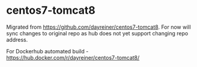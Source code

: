 # centos7-tomcat8

Migrated from https://github.com/dayreiner/centos7-tomcat8. For now will sync changes to original repo as hub does not yet support changing repo address.

For Dockerhub automated build - https://hub.docker.com/r/dayreiner/centos7-tomcat8/
